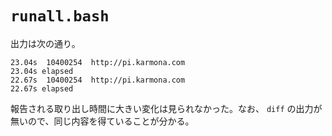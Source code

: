 # `runall.bash`

出力は次の通り。

```
23.04s  10400254  http://pi.karmona.com
23.04s elapsed
22.67s  10400254  http://pi.karmona.com
22.67s elapsed
```

報告される取り出し時間に大きい変化は見られなかった。なお、 `diff` の出力が無いので、同じ内容を得ていることが分かる。
